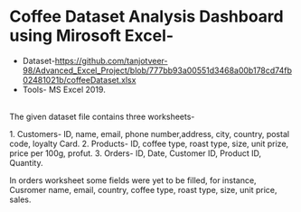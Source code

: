 # Coffee Dataset Analysis Dashboard using Mirosoft Excel-</br>
* Dataset-https://github.com/tanjotveer-98/Advanced_Excel_Project/blob/777bb93a00551d3468a00b178cd74fb02481021b/coffeeDataset.xlsx
* Tools- MS Excel 2019. </br></br>
<p>The given dataset file contains three worksheets- </p>
  1. Customers- ID, name, email, phone number,address, city, country, postal code, loyalty Card.
  2. Products- ID, coffee type, roast type, size, unit prize, price per 100g, profut.
  3. Orders- ID, Date, Customer ID, Product ID, Quantity.
<p>In orders worksheet some fields were yet to be filled, for instance, Cusromer name, email, country, coffee type, roast type, size, unit price, sales.</p>

